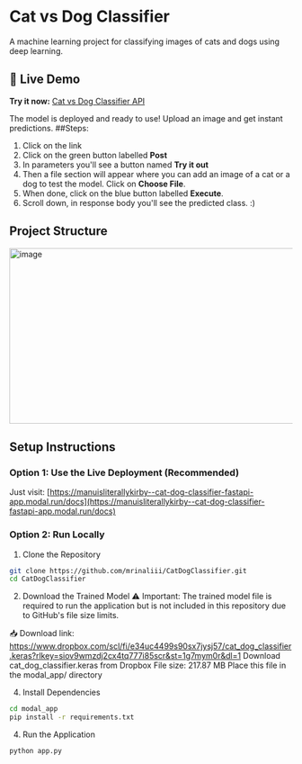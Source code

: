 # Cat vs Dog Classifier

A machine learning project for classifying images of cats and dogs using deep learning.

## 🚀 Live Demo
**Try it now:** [Cat vs Dog Classifier API](https://manuisliterallykirby--cat-dog-classifier-fastapi-app.modal.run/docs)

The model is deployed and ready to use! Upload an image and get instant predictions.
##Steps:
1) Click on the link
2) Click on the green button labelled **Post**
3) In parameters you'll see a button named **Try it out**
4) Then a file section will appear where you can add an image of a cat or a dog to test the model. Click on **Choose File**.
5) When done, click on the blue button labelled **Execute**.
6) Scroll down, in response body you'll see the predicted class. :)

## Project Structure
<img width="665" height="312" alt="image" src="https://github.com/user-attachments/assets/6827536e-ea6d-4289-9382-ba888d421709" />


## Setup Instructions

### Option 1: Use the Live Deployment (Recommended)
Just visit: [https://manuisliterallykirby--cat-dog-classifier-fastapi-app.modal.run/docs](https://manuisliterallykirby--cat-dog-classifier-fastapi-app.modal.run/docs)

### Option 2: Run Locally

1. Clone the Repository
```bash
git clone https://github.com/mrinaliii/CatDogClassifier.git
cd CatDogClassifier
```

2. Download the Trained Model
⚠ Important: The trained model file is required to run the application but is not included in this repository due to GitHub's file size limits.

📥 Download link: https://www.dropbox.com/scl/fi/e34uc4499s90sx7jysj57/cat_dog_classifier.keras?rlkey=siov9wmzdj2cx4tq777i85scr&st=1g7mym0r&dl=1
Download cat_dog_classifier.keras from Dropbox
File size: 217.87 MB
Place this file in the modal_app/ directory

4. Install Dependencies
```bash
cd modal_app
pip install -r requirements.txt
```

4. Run the Application
```bash
python app.py
```
